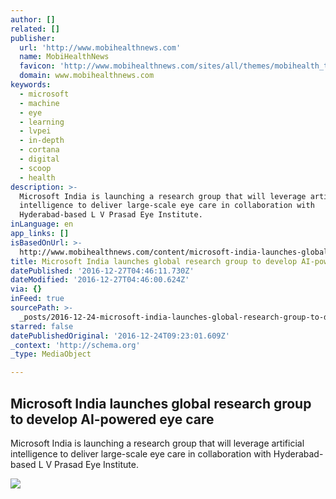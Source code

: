 ```yaml
---
author: []
related: []
publisher:
  url: 'http://www.mobihealthnews.com'
  name: MobiHealthNews
  favicon: 'http://www.mobihealthnews.com/sites/all/themes/mobihealth_theme/favicon.ico'
  domain: www.mobihealthnews.com
keywords:
  - microsoft
  - machine
  - eye
  - learning
  - lvpei
  - in-depth
  - cortana
  - digital
  - scoop
  - health
description: >-
  Microsoft India is launching a research group that will leverage artificial
  intelligence to deliver large-scale eye care in collaboration with
  Hyderabad-based L V Prasad Eye Institute.
inLanguage: en
app_links: []
isBasedOnUrl: >-
  http://www.mobihealthnews.com/content/microsoft-india-launches-global-research-group-develop-ai-powered-eye-care
title: Microsoft India launches global research group to develop AI-powered eye care
datePublished: '2016-12-27T04:46:11.730Z'
dateModified: '2016-12-27T04:46:00.624Z'
via: {}
inFeed: true
sourcePath: >-
  _posts/2016-12-24-microsoft-india-launches-global-research-group-to-develop-ai.md
starred: false
datePublishedOriginal: '2016-12-24T09:23:01.609Z'
_context: 'http://schema.org'
_type: MediaObject

---
```

<article style=""><h1>Microsoft India launches global research group to develop AI-powered eye care</h1><p>Microsoft India is launching a research group that will leverage artificial intelligence to deliver large-scale eye care in collaboration with Hyderabad-based L V Prasad Eye Institute.</p><img src="http://www.mobihealthnews.com/sites/default/files/eye.jpg" /></article>